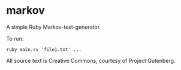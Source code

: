 # markov

A simple Ruby Markov-text-generator.

To run:
```
ruby main.rv 'file1.txt' ...
```

All source text is Creative Commons, courtesy of Project Gutenberg.
